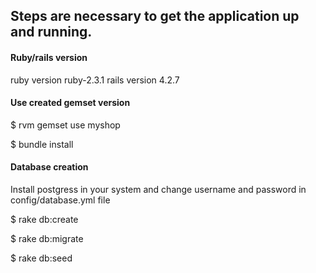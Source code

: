 ## Steps are necessary to get the application up and running. ##

#### Ruby/rails version ####
  ruby version ruby-2.3.1
  rails version 4.2.7

#### Use created gemset version ####
  $ rvm gemset use myshop
  
  $ bundle install

#### Database creation ####
  Install postgress in your system and change username and password in config/database.yml file
  
  $ rake db:create
  
  $ rake db:migrate
  
  $ rake db:seed

